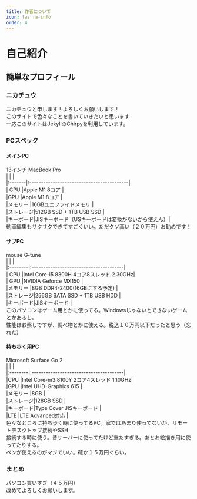 ```yaml
---
title: 作者について
icon: fas fa-info
order: 4
---
```


# 自己紹介
## 簡単なプロフィール
### ニカチュウ
ニカチュウと申します！よろしくお願いします！  
このサイトで色々なことを書いていきたいと思います  
一応このサイトはJekyllのChirpyを利用しています。  
### PCスペック

#### メインPC
13インチ MacBook Pro  
|        |                                           |  
|:-------|:------------------------------------------|  
| CPU    |Apple M1 8コア                              |  
|GPU     |Apple M1 8コア                              |  
|メモリー  |16GBユニファイドメモリ                        |  
|ストレージ|512GB SSD + 1TB USB SSD                    |  
|キーボード|JISキーボード（USキーボードは変換がないから使えん）|  
動画編集もサクサクできてすごくいい。ただクソ高い（２０万円）お勧めです！  

#### サブPC
mouse G-tune  
|         |                                        |  
|:--------|:---------------------------------------|  
| CPU     |Intel Core-i5 8300H 4コア8スレッド 2.30GHz|  
| GPU     |NVIDIA Geforce MX150                    |  
|メモリー  |8GB DDR4-2400(16GBにする予定)             |  
|ストレージ|256GB SATA SSD + 1TB USB HDD             |  
|キーボード|JISキーボード                              |  
このパソコンはゲーム用とかに使ってる。Windowsじゃないとできないゲームとかあるし。  
性能はお察しですが、調べ物とかに使える。税込１０万円以下だったと思う（忘れた）

#### 持ち歩く用PC
Microsoft Surface Go 2  
|         |                                        |  
|:--------|:---------------------------------------|  
|CPU      |Intel Core-m3 8100Y 2コア4スレッド 1.10GHz|  
|GPU      |Intel UHD-Graphics 615                  |  
|メモリー  |8GB                                     |  
|ストレージ|128GB SSD                               |  
|キーボード|Type Cover JISキーボード                  |  
|LTE     |LTE Advanced対応                         |  
色々なところに持ち歩く時に使ってるPC。家ではあまり使ってないが、リモートデスクトップ接続やSSH  
接続する時に使う。昔サーバーに使ってたけど重たすぎる。あとお絵描き用に使ってたりする。  
ペンが使えるのがマジでいい。確か１５万円ぐらい。  

### まとめ
パソコン買いすぎ（４５万円）  
改めてよろしくお願いします。
